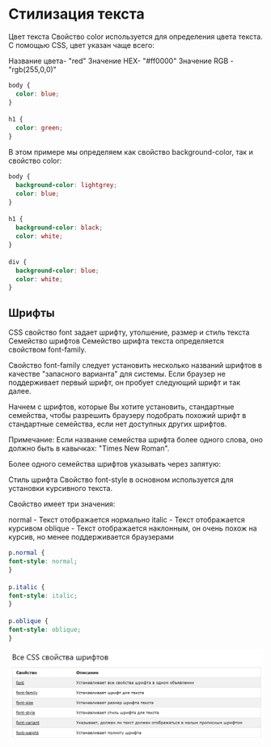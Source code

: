 # Стилизация текста
Цвет текста
Свойство color используется для определения цвета текста. С помощью CSS, цвет указан чаще всего:

Название цвета- "red"
Значение HEX- "#ff0000"
Значение RGB - "rgb(255,0,0)"


```css
body {
  color: blue;
}

h1 {
  color: green;
}
```

В этом примере мы определяем как свойство background-color, так и свойство color:

```css
body {
  background-color: lightgrey;
  color: blue;
}

h1 {
  background-color: black;
  color: white;
}

div {
  background-color: blue;
  color: white;
}
```

## Шрифты

CSS свойство font задает шрифту, утолшение, размер и стиль текста
Семейство шрифтов
Семейство шрифта текста определяется свойством font-family.

Свойство font-family следует установить несколько названий шрифтов в качестве "запасного варианта" для системы. Если браузер не поддерживает первый шрифт, он пробует следующий шрифт и так далее.

Начнем с шрифтов, которые Вы хотите установить, стандартные семейства, чтобы разрешить браузеру подобрать похожий шрифт в стандартные семейства, если нет доступных других шрифтов.

Примечание: Если название семейства шрифта более одного слова, оно должно быть в кавычках: "Times New Roman".

Более одного семейства шрифтов указывать через запятую:


Стиль шрифта
Свойство font-style в основном используется для установки курсивного текста.

Свойство имеет три значения:

normal - Текст отображается нормально
italic - Текст отображается курсивом
oblique - Текст отображается наклонным, он очень похож на курсив, но менее поддерживается браузерами
```css
p.normal {
font-style: normal;
}

p.italic {
font-style: italic;
}

p.oblique {
font-style: oblique;
}
```


![Alt for Imsage](../css/images/fonts.png)

